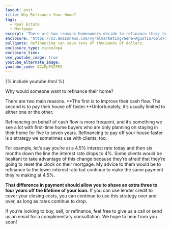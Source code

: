 ```yaml
---
layout: post
title: Why Refinance Your Home?
tags:
  - Real Estate
  - Mortgage
excerpt: 'There are two reasons homeowners decide to refinance their home: to improve their cash flow or to pay their home off faster.'
enclosure: 'https://s3.amazonaws.com/vyralmarketing/Gene+Agustin/Gold+Star+Mortgage+Financial+Should+you+refinance+your+home.mp4'
pullquote: Refinancing can save tens of thousands of dollars.
enclosure_type: video/mp4
enclosure_time:
use_youtube_image: true
youtube_alternate_image:
youtube_code: ACzEpFS2FRI
---
```



{% include youtube.html %}

Why would someone want to refinance their home?

There are two main reasons. **The first is to improve their cash flow. The second is to pay their house off faster.**Unfortunately, it’s usually limited to either one or the other.

Refinancing on behalf of cash flow is more frequent, and it’s something we see a lot with first-time home buyers who are only planning on staying in their home for five to seven years. Refinancing to pay off your house faster is a strategy we sometimes use with clients, too.

For example, let’s say you’re at a 4.5% interest rate today and then six months down the line the interest rate drops to 4%. Some clients would be hesitant to take advantage of this change because they’re afraid that they’re going to reset the clock on their mortgage. My advice to them would be to refinance to the lower interest rate but continue to make the same payment they’re making at 4.5%.

**That difference in payment should allow you to shave an extra three to four years off the lifetime of your loan.** If you can use lender credit to cover your closing costs, you can continue to use this strategy over and over, as long as rates continue to drop.

If you’re looking to buy, sell, or refinance, feel free to give us a call or send us an email for a complimentary consultation. We hope to hear from you soon!
